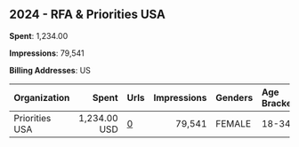 ## 2024 - RFA & Priorities USA 
**Spent**: 1,234.00

**Impressions**: 79,541

**Billing Addresses**: US

|Organization|Spent|Urls|Impressions|Genders|Age Brackets|Country Codes|
|:---|---:|:---|---:|:---|:---|:---|
|Priorities USA|1,234.00 USD|[0](https://www.snap.com/political-ads/asset/087b89282b75e2176f40195cb597ee0d35dc72114fe7ba5a0275fe57a6f4a062?mediaType=mp4)|79,541|FEMALE|18-34|united states|
